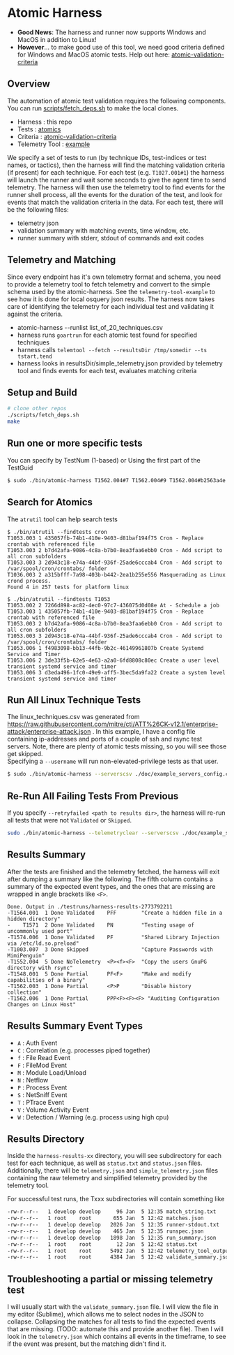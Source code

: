 # Atomic Harness

- **Good News**: The harness and runner now supports Windows and MacOS in addition to Linux!
- **However**... to make good use of this tool, we need good criteria defined for Windows and MacOS atomic tests.  Help out here: [atomic-validation-criteria](https://github.com/secureworks/atomic-validation-criteria)

## Overview

The automation of atomic test validation requires the following components.  You can run [scripts/fetch_deps.sh](./scripts/fetch_deps.sh) to make the local clones.
 - Harness : this repo
 - Tests : [atomics](https://github.com/redcanaryco/atomic-red-team)
 - Criteria : [atomic-validation-criteria](https://github.com/secureworks/atomic-validation-criteria)
 - Telemetry Tool : [example](https://github.com/secureworks/telemetry-tool-example)

We specify a set of tests to run (by technique IDs, test-indices or test names, or tactics), then the harness will find the matching validation criteria (if present) for each technique.  For each test (e.g. `T1027.001#1`) the harness will launch the runner and wait some seconds to give the agent time to send telemetry.  The harness will then use the telemetry tool to find events for the runner shell process, all the events for the duration of the test, and look for events that match the validation criteria in the data.  For each test, there will be the following files:
 - telemetry json
 - validation summary with matching events, time window, etc.
 - runner summary with stderr, stdout of commands and exit codes

## Telemetry and Matching

Since every endpoint has it's own telemetry format and schema, you need to provide a telemetry tool to fetch telemetry and convert to the simple schema used by the atomic-harness.  See the `telemetry-tool-example` to see how it is done for local osquery json results.  The harness now takes care of identifying the telemetry for each individual test and validating it against the criteria.

- atomic-harness --runlist list_of_20_techniques.csv
- harness runs `goartrun` for each atomic test found for specified techniques
- harness calls `telemtool --fetch --resultsDir /tmp/somedir --ts tstart,tend`
- harness looks in resultsDir/simple_telemetry.json provided by telemetry tool and finds events for each test, evaluates matching criteria

## Setup and Build

```sh
# clone other repos
./scripts/fetch_deps.sh
make
```

## Run one or more specific tests
You can specify by TestNum (1-based) or Using the first part of the TestGuid
```sh
$ sudo ./bin/atomic-harness T1562.004#7 T1562.004#9 T1562.004#b2563a4e

```

## Search for Atomics
The `atrutil` tool can help search tests
```
$ ./bin/atrutil --findtests cron
T1053.003 1 435057fb-74b1-410e-9403-d81baf194f75 Cron - Replace crontab with referenced file
T1053.003 2 b7d42afa-9086-4c8a-b7b0-8ea3faa6ebb0 Cron - Add script to all cron subfolders
T1053.003 3 2d943c18-e74a-44bf-936f-25ade6cccab4 Cron - Add script to /var/spool/cron/crontabs/ folder
T1036.003 2 a315bfff-7a98-403b-b442-2ea1b255e556 Masquerading as Linux crond process.
Found 4 in 257 tests for platform linux

$ ./bin/atrutil --findtests T1053
T1053.002 2 7266d898-ac82-4ec0-97c7-436075d0d08e At - Schedule a job
T1053.003 1 435057fb-74b1-410e-9403-d81baf194f75 Cron - Replace crontab with referenced file
T1053.003 2 b7d42afa-9086-4c8a-b7b0-8ea3faa6ebb0 Cron - Add script to all cron subfolders
T1053.003 3 2d943c18-e74a-44bf-936f-25ade6cccab4 Cron - Add script to /var/spool/cron/crontabs/ folder
T1053.006 1 f4983098-bb13-44fb-9b2c-46149961807b Create Systemd Service and Timer
T1053.006 2 3de33f5b-62e5-4e63-a2a0-6fd8808c80ec Create a user level transient systemd service and timer
T1053.006 3 d3eda496-1fc0-49e9-aff5-3bec5da9fa22 Create a system level transient systemd service and timer
```

## Run All Linux Technique Tests

The linux_techniques.csv was generated from https://raw.githubusercontent.com/mitre/cti/ATT%26CK-v12.1/enterprise-attack/enterprise-attack.json .
In this example, I have a config file containing ip-addresses and ports of a couple of ssh and rsync test servers.
Note, there are plenty of atomic tests missing, so you will see those get skipped.  
Specifying a `--username` will run non-elevated-privilege tests as that user.
```sh
$ sudo ./bin/atomic-harness --serverscsv ./doc/example_servers_config.csv --runlist ./data/linux_techniques.csv --username bob
```

## Re-Run All Failing Tests From Previous
If you specify `--retryfailed <path to results dir>`, the harness will re-run all tests that were not `Validated` or `Skipped`.
```sh
sudo ./bin/atomic-harness --telemetryclear --serverscsv ./doc/example_servers_config.csv --username bob --retryfailed ./testruns/harness-results-456317467
```

## Results Summary

After the tests are finished and the telemetry fetched, the harness will exit after dumping a summary like the following.
The fifth column contains a summary of the expected event types, and the ones that are missing are wrapped in angle brackets like `<F>`.
```
Done. Output in ./testruns/harness-results-2773792211
-T1564.001  1 Done Validated    PFF        "Create a hidden file in a hidden directory"
-    T1571  2 Done Validated    PN         "Testing usage of uncommonly used port"
-T1574.006  1 Done Validated    PF         "Shared Library Injection via /etc/ld.so.preload"
-T1003.007  3 Done Skipped                 "Capture Passwords with MimiPenguin"
-T1552.004  5 Done NoTelemetry  <P><f><F>  "Copy the users GnuPG directory with rsync"
-T1548.001  5 Done Partial      PF<F>      "Make and modify capabilities of a binary"
-T1562.003  1 Done Partial      <P>P       "Disable history collection"
-T1562.006  1 Done Partial      PPP<F><F><F> "Auditing Configuration Changes on Linux Host"
```

## Results Summary Event Types

- `A` : Auth Event
- `C` : Correlation (e.g. processes piped together)
- `f` : File Read Event
- `F` : FileMod Event
- `M` : Module Load/Unload
- `N` : Netflow
- `P` : Process Event
- `S` : NetSniff Event
- `T` : PTrace Event
- `V` : Volume Activity Event
- `W` : Detection / Warning (e.g. process using high cpu)

## Results Directory

Inside the `harness-results-xx` directory, you will see subdirectory for each test for each technique, as well as `status.txt` and `status.json` files.  Additionally, there will be `telemetry.json` and `simple_telemetry.json` files containing the raw telemetry and simplified telemetry provided by the telemetry tool.

For successful test runs, the Txxx subdirectories will contain something like
```sh
-rw-r--r--   1 develop develop     96 Jan  5 12:35 match_string.txt
-rw-r--r--   1 root    root       655 Jan  5 12:42 matches.json
-rw-r--r--   1 develop develop   2026 Jan  5 12:35 runner-stdout.txt
-rw-r--r--   1 develop develop    465 Jan  5 12:35 runspec.json
-rw-r--r--   1 develop develop   1898 Jan  5 12:35 run_summary.json
-rw-r--r--   1 root    root        12 Jan  5 12:42 status.txt
-rw-r--r--   1 root    root      5492 Jan  5 12:42 telemetry_tool_output.txt
-rw-r--r--   1 root    root      4384 Jan  5 12:42 validate_summary.json
```

## Troubleshooting a partial or missing telemetry test
I will usually start with the `validate_summary.json` file.  I will view the file in my editor (Sublime), which allows me to select nodes in the JSON to collapse.  Collapsing the matches for all tests to find the expected events that are missing. (TODO: automate this and provide another file).  Then I will look in the `telemetry.json` which contains all events in the timeframe, to see if the event was present, but the matching didn't find it.


